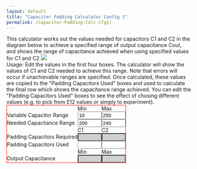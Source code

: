 ```yaml
---
layout: default
title: "Capacitor Padding Calculator Config 1"
permalink: /Capacitor-Padding-Calc-Cfg1/
---
```


<html> 
<head>
<title>G1OJS Capacitor Padding Calculator</title>
<style type="text/css">
body {margin: 30px;}
form  { display: table; border: 1px solid red; }
p     { display: table-row;}
label { display: table-cell;}
input { display: table-cell;}
	.readonly {background-color : #d1d1d1;}
</style> 
</head>

<body>
This calculator works out the values needed for capacitors C1 and C2 in the diagram below to achieve a specified range of output capacitance Cout, and shows the range of capacitance achieved when using specified values for C1 and C2

<img src='{{ site.baseurl }}/assets/img/Capacitor padding circuit 1.png'>

<p> </p>
Usage: Edit the values in the first four boxes. The calculator will show the values of C1 and C2 needed to achieve this range. Note that errors will occur if unachievable ranges are specified. Once calculated, these values are copied to the "Padding Capacitors Used" boxes and used to calculate the final row which shows the capacitance range achieved. You can edit the "Padding Capacitors Used" boxes to see the effect of chosing different values (e.g. to pick from E12 values or simply to experiment).
<p> </p>

<form>
<p>
 <label></label> 
 <label>Min</label>
 <label></label> 
 <label>Max</label>
</p>
<p> 
 <label for="Alpha">Variable Capacitor Range </label><input type="text" id="Alpha" value="10" size="5" onchange="CalcPadding()">
 <label for="Beta"></label><input type="text" id="Beta" value="250" size="5" onchange="CalcPadding()">
</p>
<p>
  <label for = "Ca">Needed Capacitance Range</label><input type="text" id="Ca" value="200" size="5" onchange="CalcPadding()">
  <label for = "Cb"></label><input type="text" id="Cb" value="240" size="5" onchange="CalcPadding()">
</p>
<p> </p>
<p>
 <label></label> 
 <label>C1</label>
 <label></label> 
 <label>C2</label>
</p>
<p>
  <label for ="C1Req">Padding Capacitors Required</label><input type="text" class="readonly" id="C1Req" size="5" readonly>
  <label for = "C2Req"></label><input type="text" class="readonly" id="C2Req" size="5" readonly>
</p>
<p>
  <label for ="C1Used">Padding Capacitors Used</label><input type="text" id="C1Used"  size="5" onchange="EvaluatePadding()">
  <label for = "C2Used"></label><input type="text" id="C2Used" size="5" onchange="EvaluatePadding()">
</p>
<p> </p>
<p>
 <label></label> 
 <label>Min</label>
 <label></label> 
 <label>Max</label>
</p>
<p>
  <label for="Cmin">Output Capacitance</label><input type="text" class="readonly" id="Cmin" size="5" readonly>
  <label for="Cmax"></label><input type="text" class="readonly" id="Cmax" size="5" readonly>
</p>

</form>

</body>
</html>

<script>
function CalcPadding() {

//Calculate required C1 and C2 from input values
    Alpha = Number(document.getElementById("Alpha").value);
    Beta = Number(document.getElementById("Beta").value);
    Ca = Number(document.getElementById("Ca").value);
    Cb = Number(document.getElementById("Cb").value);

    aa=1/Ca-1/Cb;
    bb=aa*Alpha + aa*Beta;
    cc=aa*Alpha*Beta + Alpha - Beta;

    C2=(-bb+Math.sqrt(bb*bb-4*aa*cc))/(2*aa)
    C1=1/(1/Cb-1/(C2+Beta))

    document.getElementById("C1Req").value = C1.toString();
    document.getElementById("C2Req").value = C2.toString();

    document.getElementById("C1Used").value = Math.max(0,Math.round(C1)).toString();
    document.getElementById("C2Used").value = Math.max(0,Math.round(C2)).toString();

	EvaluatePadding()
}

function EvaluatePadding() {
//Calculate output capacitance range from used C1 and C2
    Alpha = Number(document.getElementById("Alpha").value);
    Beta = Number(document.getElementById("Beta").value);
    C1Used = Number(document.getElementById("C1Used").value);
    C2Used = Number(document.getElementById("C2Used").value);

    Cmin=1/(1/C1Used+1/(C2Used+Alpha));
    Cmax=1/(1/C1Used+1/(C2Used+Beta));	
    document.getElementById("Cmin").value = Cmin.toString();
    document.getElementById("Cmax").value = Cmax.toString();
}
</script>
